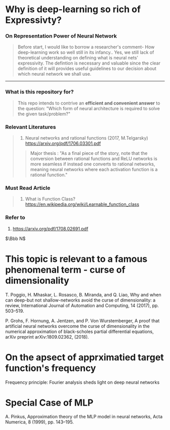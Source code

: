 
# Why is deep-learning so rich of Expressivty?

### On Representation Power of Neural Network
> Before start, I would like to borrow a researcher's comment- How deep-learning work so well still in its infancy.. Yes, we still lack of theoretical understanding on defining what is neural nets' expressivity. The defintion is necessary and valuable since the clear definition of it will provides useful guidelines to our decision about which neural network we shall use.
----

### What is this repository for?
> This repo intends to contrive an **efficient and convenient answer** to the question: "Which form of neural architecture is required to solve the given task/problem?"  

### Relevant Literatures

> 1. Neural networks and rational functions (2017, M.Telgarsky) https://arxiv.org/pdf/1706.03301.pdf <br/>
>> Major thesis :  "As a final piece of the story, note that the conversion between rational functions and ReLU networks is more seamless if instead one converts to rational networks, meaning neural networks where each activation function is a rational
function."


### Must Read Article 
> 1. What is Function Class?
https://en.wikipedia.org/wiki/Learnable_function_class


### Refer to
1. https://arxiv.org/pdf/1708.02691.pdf


$\Bbb N$

# This topic is relevant to a famous phenomenal term - curse of dimensionality

T. Poggio, H. Mhaskar, L. Rosasco, B. Miranda, and Q. Liao, Why and when can deep-but
not shallow-networks avoid the curse of dimensionality: a review, International Journal of
Automation and Computing, 14 (2017), pp. 503–519.

P. Grohs, F. Hornung, A. Jentzen, and P. Von Wurstemberger, A proof that artificial
neural networks overcome the curse of dimensionality in the numerical approximation of
black-scholes partial differential equations, arXiv preprint arXiv:1809.02362, (2018).


# On the apsect of apprximatied target function's frequency 
Frequency principle: Fourier analysis sheds light on deep neural networks

# Special Case of MLP
A. Pinkus, Approximation theory of the MLP model in neural networks, Acta Numerica, 8
(1999), pp. 143–195.
